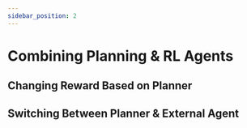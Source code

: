 ```yaml
---
sidebar_position: 2
---
```


# Combining Planning & RL Agents

## Changing Reward Based on Planner

## Switching Between Planner & External Agent

